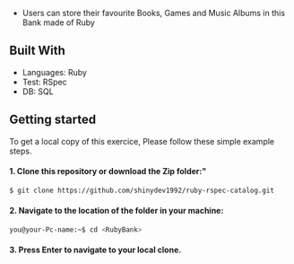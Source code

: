 
- Users can store their favourite Books, Games and Music Albums in this Bank made of Ruby

## Built With

- Languages: Ruby
- Test: RSpec
- DB: SQL

## Getting started

To get a local copy of this exercice, Please follow these simple example steps.

#### 1. Clone this repository or download the Zip folder:"

```bash command
$ git clone https://github.com/shinydev1992/ruby-rspec-catalog.git
```

#### 2. Navigate to the location of the folder in your machine:

```bash command
you@your-Pc-name:~$ cd <RubyBank>
```

#### 3. Press Enter to navigate to your local clone.
